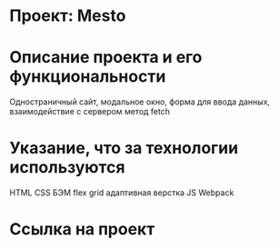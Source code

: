 # Проект: Mesto

# Oписание проекта и его функциональности
Одностраничный сайт, модальное окно, форма для ввода данных, взаимодействие с сервером метод fetch

# Указание, что за технологии используются
HTML CSS БЭМ flex grid адаптивная верстка JS Webpack

# Ссылка на проект


